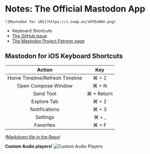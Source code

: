 # Notes: The Official Mastodon App

`![Mastodon for iOS](https://i.snap.as/sHTDx8AV.png)`

* Keyboard Shortcuts
* [The GitHub Issue](https://github.com/extratone/bilge/issues/195)
* [The Mastodon Project Patreon page](https://www.patreon.com/mastodon)

## Mastodon for iOS Keyboard Shortcuts
| Action                         | Key        |
|:------------------------------:|:----------:|
| Home Timeline/Refresh Timeline | ⌘ + 1      |
| Open Compose Window            | ⌘ + N      |
| Send Toot                      | ⌘ + Return |
| Explore Tab                    | ⌘ + 2      |
| Notifications                  | ⌘ + 3      |
| Settings                       | ⌘ + ,      |
| Favorites                      | ⌘ + F      |
([Markdown file in the Repo](https://github.com/extratone/bilge/blob/main/documentation/Masto/MastodonKeys.md))


**Custom Audio players!**
![Custom Audio Players](https://user-images.githubusercontent.com/43663476/123793971-f49d0000-d8a7-11eb-80cf-d5423992468e.png)